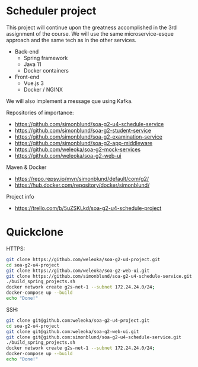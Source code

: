 # Scheduler project

This project will continue upon the greatness accomplished in the 3rd assignment of the course.
We will use the same microservice-esque approach and the same tech as in the other services.

- Back-end
  - Spring framework
  - Java 11
  - Docker containers
 - Front-end
    - Vue.js 3
    - Docker / NGINX

We will also implement a message que using Kafka.

Repositories of importance:
- https://github.com/simonblund/soa-g2-u4-schedule-service
- https://github.com/simonblund/soa-g2-student-service
- https://github.com/simonblund/soa-g2-examination-service
- https://github.com/simonblund/soa-g2-app-middleware
- https://github.com/weleoka/soa-g2-mock-services
- https://github.com/weleoka/soa-g2-web-ui

Maven & Docker
- https://repo.repsy.io/mvn/simonblund/default/com/g2/
- https://hub.docker.com/repository/docker/simonblund/

Project info
- https://trello.com/b/5uZSKLkd/soa-g2-u4-schedule-project



# Quickclone

HTTPS:
```bash
git clone https://github.com/weleoka/soa-g2-u4-project.git
cd soa-g2-u4-project
git clone https://github.com/weleoka/soa-g2-web-ui.git
git clone https://github.com/simonblund/soa-g2-u4-schedule-service.git
./build_spring_projects.sh
docker network create g2s-net-1 --subnet 172.24.24.0/24;
docker-compose up --build
echo "Done!"
```

SSH:
```bash
git clone git@github.com:weleoka/soa-g2-u4-project.git
cd soa-g2-u4-project
git clone git@github.com:weleoka/soa-g2-web-ui.git
git clone git@github.com:simonblund/soa-g2-u4-schedule-service.git
./build_spring_projects.sh
docker network create g2s-net-1 --subnet 172.24.24.0/24;
docker-compose up --build
echo "Done!"
```